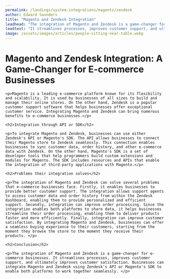 ```yaml
---
permalink: /landings/system-integrations/magento/zendesk
author: Edward Saunders
title: "Magento and Zendesk Integration"
leadhead: "The integration of Magento and Zendesk is a game-changer for e-commerce businesses"
leadtext: "It streamlines processes, improves customer support, and ultimately improves customer satisfaction. Businesses can integrate Magento and Zendesk using Zendesk's API or Magento's SDK to enable both platforms to work together seamlessly."
image: /assets/images/articles/people-sitting-near-table.webp
---
```

<div class="arttext">    <h1>Magento and Zendesk Integration: A Game-Changer for E-commerce Businesses</h1>
    
    <p>Magento is a leading e-commerce platform known for its flexibility and scalability. It is used by businesses of all sizes to build and manage their online stores. On the other hand, Zendesk is a popular customer support software that helps businesses offer exceptional customer service. Integrating Magento and Zendesk can bring numerous benefits to e-commerce businesses.</p>

    <h2>Integration through API or SDK</h2>

    <p>To integrate Magento and Zendesk, businesses can use either Zendesk's API or Magento's SDK. The API allows businesses to connect their Magento store to Zendesk seamlessly. This connection enables businesses to sync customer data, order history, and other e-commerce data with Zendesk. On the other hand, Magento's SDK is a set of developer tools that help programmers build custom extensions and modules for Magento. The SDK includes resources and APIs that enable the integration of third-party applications with Magento.</p>

    <h2>Problems their integration solves</h2>

    <p>The integration of Magento and Zendesk can solve several problems that e-commerce businesses face. Firstly, it enables businesses to provide better customer support. The integration allows support agents to access customer data and order history from within the Zendesk dashboard, enabling them to provide personalized and efficient support. Secondly, integration can improve order processing. Since the integration enables both platforms to share data, it helps businesses streamline their order processing, enabling them to deliver products faster and more efficiently. Finally, integration can improve customer satisfaction. By integrating Magento and Zendesk, businesses can offer a seamless buying experience to their customers, starting from the moment they browse the store to the moment they receive their products. </p>

    <h2>Conclusion</h2>

    <p>The integration of Magento and Zendesk is a game-changer for e-commerce businesses. It streamlines processes, improves customer support, and ultimately improves customer satisfaction. Businesses can integrate Magento and Zendesk using Zendesk's API or Magento's SDK to enable both platforms to work together seamlessly. </p>

</div>